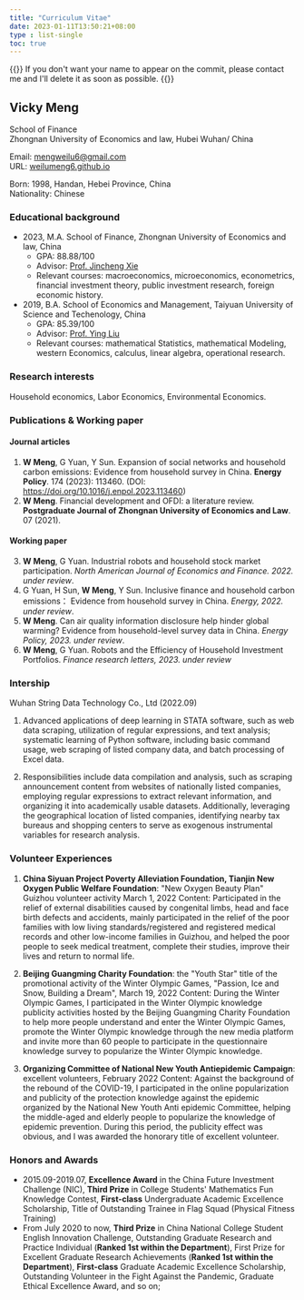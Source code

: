 ```yaml
---
title: "Curriculum Vitae"
date: 2023-01-11T13:50:21+08:00
type : list-single
toc: true
---
```

{{<block class="note">}}
If you don't want your name to appear on the commit, please contact me and I'll delete it as soon as possible.
{{<end>}}

## **Vicky Meng**

School of Finance\
Zhongnan University of Economics and law, Hubei Wuhan/
China

Email: mengweilu6@gmail.com\
URL: [weilumeng6.github.io](https://weilumeng6.github.io/)

Born: 1998, Handan, Hebei Province, China\
Nationality: Chinese

### Educational background
- 2023, M.A. School of Finance, Zhongnan University of Economics and law, China
  - GPA: 88.88/100
  - Advisor: [Prof. Jincheng Xie](http://finance.zuel.edu.cn/2015/1110/c1177a17976/page.htm) 
  - Relevant courses: macroeconomics, microeconomics, econometrics, financial investment theory, public investment research, foreign economic history.
- 2019, B.A. School of Economics and Management, Taiyuan University of Science and Techenology, China
  - GPA: 85.39/100 
  - Advisor: [Prof. Ying Liu](https://mba.tyust.edu.cn/info/1120/1985.htm)
  - Relevant courses: mathematical Statistics, mathematical Modeling, western Economics, calculus, linear algebra, operational research.


### Research interests
Household economics, Labor Economics, Environmental Economics.

### Publications & Working paper
#### Journal articles
1. **W Meng**, G Yuan, Y Sun. Expansion of social networks and household carbon emissions: Evidence from household survey in China. **Energy Policy**. 174 (2023): 113460.  (DOI: https://doi.org/10.1016/j.enpol.2023.113460)
2. **W Meng**. Financial development and OFDI: a literature review. **Postgraduate Journal of Zhongnan University of Economics and Law**. 07 (2021). 
#### Working paper
3. **W Meng**, G Yuan. Industrial robots and household stock market participation. *North American Journal of Economics and Finance. 2022. under review*. 
4. G Yuan, H Sun, **W Meng**, Y Sun. Inclusive finance and household carbon emissions：
   Evidence from household survey in China. *Energy, 2022. under review*.
5. **W Meng**. Can air quality information disclosure help hinder global warming?
   Evidence from household-level survey data in China. *Energy Policy, 2023. under review*.
6. **W Meng**, G Yuan. Robots and the Efficiency of Household Investment Portfolios. *Finance research letters, 2023. under review*

### Intership

Wuhan String Data Technology Co., Ltd (2022.09)

1. Advanced applications of deep learning in STATA software, such as web data scraping, utilization of regular expressions, and text analysis; systematic learning of Python software, including basic command usage, web scraping of listed company data, and batch processing of Excel data.

2. Responsibilities include data compilation and analysis, such as scraping announcement content from websites of nationally listed companies, employing regular expressions to extract relevant information, and organizing it into academically usable datasets. Additionally, leveraging the geographical location of listed companies, identifying nearby tax bureaus and shopping centers to serve as exogenous instrumental variables for research analysis.

### Volunteer  Experiences


1. **China Siyuan Project Poverty Alleviation Foundation, Tianjin New Oxygen Public Welfare Foundation**: "New Oxygen Beauty Plan" Guizhou volunteer activity March 1, 2022
Content: Participated in the relief of external disabilities caused by congenital limbs, head and face birth defects and accidents, mainly participated in the relief of the poor families with low living standards/registered and registered medical records and other low-income families in Guizhou, and helped the poor people to seek medical treatment, complete their studies, improve their lives and return to normal life.


2. **Beijing Guangming Charity Foundation**: the "Youth Star" title of the promotional activity of the Winter Olympic Games, "Passion, Ice and Snow, Building a Dream", March 19, 2022
Content: During the Winter Olympic Games, I participated in the Winter Olympic knowledge publicity activities hosted by the Beijing Guangming Charity Foundation to help more people understand and enter the Winter Olympic Games, promote the Winter Olympic knowledge through the new media platform and invite more than 60 people to participate in the questionnaire knowledge survey to popularize the Winter Olympic knowledge.


3. **Organizing Committee of National New Youth Antiepidemic Campaign**: excellent volunteers, February 2022
Content: Against the background of the rebound of the COVID-19, I participated in the online popularization and publicity of the protection knowledge against the epidemic organized by the National New Youth Anti epidemic Committee, helping the middle-aged and elderly people to popularize the knowledge of epidemic prevention. During this period, the publicity effect was obvious, and I was awarded the honorary title of excellent volunteer.


### Honors and Awards

- 2015.09-2019.07, **Excellence Award** in the China Future Investment Challenge (NIC), **Third Prize** in College Students' Mathematics Fun Knowledge Contest, **First-class** Undergraduate Academic Excellence Scholarship, Title of Outstanding Trainee in Flag Squad (Physical Fitness Training)
- From July 2020 to now, **Third Prize** in China National College Student English Innovation Challenge, Outstanding Graduate Research and Practice Individual (**Ranked 1st within the Department**), First Prize for Excellent Graduate Research Achievements (**Ranked 1st within the Department**), **First-class** Graduate Academic Excellence Scholarship, Outstanding Volunteer in the Fight Against the Pandemic, Graduate Ethical Excellence Award, and so on;